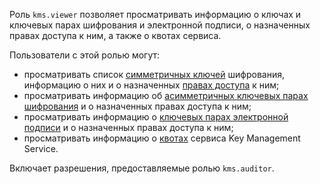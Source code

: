 Роль `kms.viewer` позволяет просматривать информацию о ключах и ключевых парах шифрования и электронной подписи, о назначенных правах доступа к ним, а также о квотах сервиса.

Пользователи с этой ролью могут:
* просматривать список [симметричных ключей](../../kms/concepts/key.md) шифрования, информацию о них и о назначенных [правах доступа](../../iam/concepts/access-control/index.md) к ним;
* просматривать информацию об [асимметричных ключевых парах шифрования](../../kms/concepts/asymmetric-encryption-key.md) и о назначенных правах доступа к ним;
* просматривать информацию о [ключевых парах электронной подписи](../../kms/concepts/asymmetric-signature-key.md) и о назначенных правах доступа к ним;
* просматривать информацию о [квотах](../../kms/concepts/limits.md#kms-quotas) сервиса Key Management Service.

Включает разрешения, предоставляемые ролью `kms.auditor`.